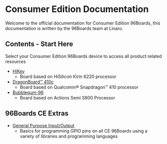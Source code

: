# Consumer Edition Documentation

Welcome to the official documentation for Consumer Edition 96Boards, this documentation is written by the 96Boards team at Linaro.

## Contents - Start Here

Select your Consumer Edition 96Boards device to access all product related resources

- [HiKey](HiKey/README.md)
   - Board based on HiSilicon Kirin 6220 processor
- [DragonBoard™ 410c](DragonBoard-410c/README.md)
   - Board based on Qualcomm® Snapdragon™ 410 processor
- [Bubblegum-96](Bubblegum-96/README.md)
   - Board based on Actions Semi S900 Processor

## 96Boards CE Extras

- [General Purpose Input/Output](GPIO/README.md)
   - Basics for programming GPIO pins on all CE 96Boards using a variety of libraries and programming languages
